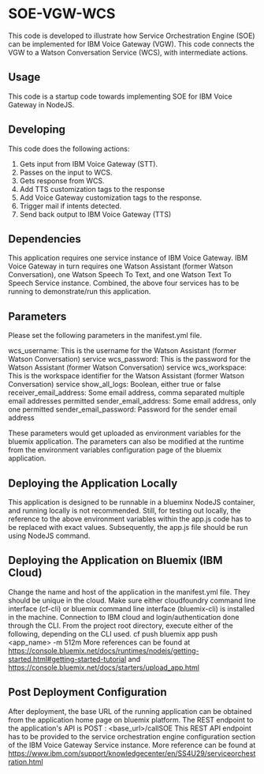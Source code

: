 

# SOE-VGW-WCS
This code is developed to illustrate how Service Orchestration Engine (SOE) can be implemented for IBM Voice Gateway (VGW).
This code connects the VGW to a Watson Conversation Service (WCS), with intermediate actions.  


## Usage
This code is a startup code towards implementing SOE for IBM Voice Gateway in NodeJS.


## Developing
This code does the following actions:
1) Gets input from IBM Voice Gateway (STT).
2) Passes on the input to WCS.
3) Gets response from WCS.
4) Add TTS customization tags to the response
5) Add Voice Gateway customization tags to the response.
6) Trigger mail if intents detected.
7) Send back output to IBM Voice Gateway (TTS)  


## Dependencies

This application requires one service instance of IBM Voice Gateway.
IBM Voice Gateway in turn requires one Watson Assistant (former Watson Conversation), one Watson Speech To Text, and one Watson Text To Speech Service instance.
Combined, the above four services has to be running to demonstrate/run this application.

## Parameters

Please set the following parameters in the manifest.yml file.

wcs_username: This is the username for the Watson Assistant (former Watson Conversation) service
wcs_password: This is the password for the Watson Assistant (former Watson Conversation) service
wcs_workspace: This is the workspace identifier for the Watson Assistant (former Watson Conversation) service
show_all_logs: Boolean, either true or false
receiver_email_address: Some email address, comma separated multiple email addresses permitted
sender_email_address: Some email address, only one permitted
sender_email_password: Password for the sender email address

These parameters would get uploaded as environment variables for the bluemix application.
The parameters can also be modified at the runtime from the environment variables configuration page of the bluemix application.

## Deploying the Application Locally

This application is designed to be runnable in a blueminx NodeJS container, and running locally is not recommended.
Still, for testing out locally, the reference to the above environment variables within the app.js code has to be replaced with exact values.
Subsequently, the app.js file should be run using NodeJS command.

## Deploying the Application on Bluemix (IBM Cloud)

Change the name and host of the application in the manifest.yml file. They should be unique in the cloud.
Make sure either cloudfoundry command line interface (cf-cli) or bluemix command line interface (bluemix-cli) is installed in the machine.
Connection to IBM cloud and login/authentication done through the CLI.
From the project root directory, execute either of the following, depending on the CLI used.
cf push
bluemix app push <app_name> -m 512m
More references can be found at https://console.bluemix.net/docs/runtimes/nodejs/getting-started.html#getting-started-tutorial and https://console.bluemix.net/docs/starters/upload_app.html

## Post Deployment Configuration

After deployment, the base URL of the running application can be obtained from the application home page on bluemix platform.
The REST endpoint to the application's API is POST : <base_url>/callSOE
This REST API endpoint has to be provided to the service orchestration engine configuration section of the IBM Voice Gateway Service instance.
More reference can be found at https://www.ibm.com/support/knowledgecenter/en/SS4U29/serviceorchestration.html


